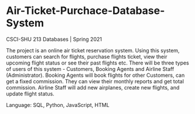 # Air-Ticket-Purchace-Database-System
CSCI-SHU 213 Databases | Spring 2021

The project is an online air ticket reservation system. Using this system, customers can search for flights, purchase flights ticket, view their upcoming flight status or see their past flights etc. There will be three types of users of this system - Customers, Booking Agents and Airline Staff (Administrator). Booking Agents will book flights for other Customers, can get a fixed commission. They can view their monthly reports and get total commission. Airline Staff will add new airplanes, create new flights, and update flight status. 

Language: SQL, Python, JavaScript, HTML
